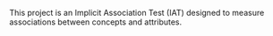 This project is an Implicit Association Test (IAT) designed to measure associations between concepts and attributes.
